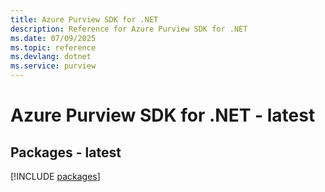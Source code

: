 ```yaml
---
title: Azure Purview SDK for .NET
description: Reference for Azure Purview SDK for .NET
ms.date: 07/09/2025
ms.topic: reference
ms.devlang: dotnet
ms.service: purview
---
```

# Azure Purview SDK for .NET - latest
## Packages - latest
[!INCLUDE [packages](purview-index.md)]